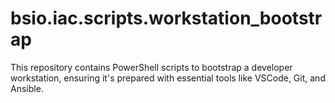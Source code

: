 # bsio.iac.scripts.workstation_bootstrap
This repository contains PowerShell scripts to bootstrap a developer workstation, ensuring it's prepared with essential tools like VSCode, Git, and Ansible.
